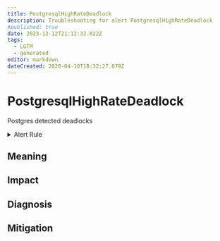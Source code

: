 ```yaml
---
title: PostgresqlHighRateDeadlock
description: Troubleshooting for alert PostgresqlHighRateDeadlock
#published: true
date: 2023-12-12T21:12:32.022Z
tags: 
  - LGTM
  - generated
editor: markdown
dateCreated: 2020-04-10T18:32:27.079Z
---
```


# PostgresqlHighRateDeadlock

Postgres detected deadlocks

<details>
  <summary>Alert Rule</summary>

{{% rule "postgresql/postgres-exporter.yml" "PostgresqlHighRateDeadlock" %}}

{{% comment %}}

```yaml
alert: PostgresqlHighRateDeadlock
expr: increase(postgresql_errors_total{type="deadlock_detected"}[1m]) > 1
for: 0m
labels:
    severity: critical
annotations:
    summary: Postgresql high rate deadlock (instance {{ $labels.instance }})
    description: |-
        Postgres detected deadlocks
          VALUE = {{ $value }}
          LABELS = {{ $labels }}
    runbook: https://github.com/srerun/prometheus-alerts/blob/main/content/runbooks/postgres-exporter/PostgresqlHighRateDeadlock.md

```

{{% /comment %}}

</details>


## Meaning
[//]: # "Short paragraph that explains what the alert means"


## Impact
[//]: # "What could / will happen if the alert is not addressed"



## Diagnosis
[//]: # "Steps to take to identify the cause of the problem"



## Mitigation
[//]: # "The steps necessary to resolve the alert"

